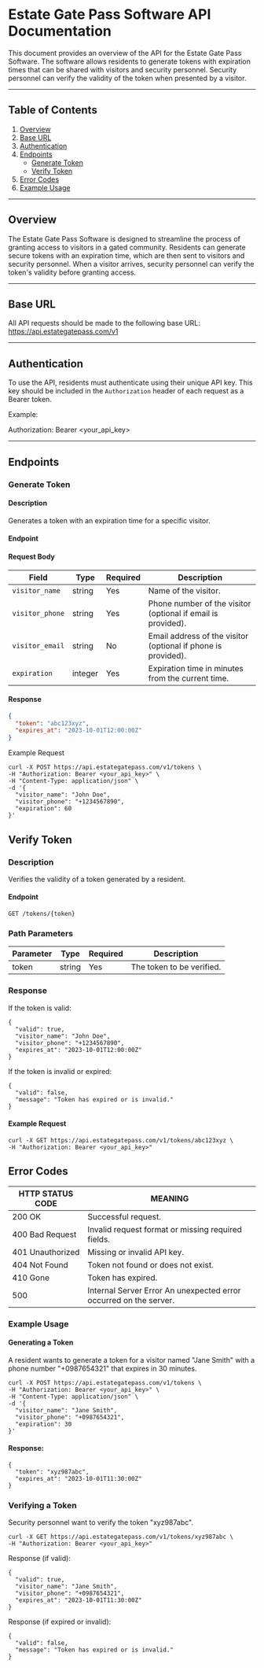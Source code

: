 # Estate Gate Pass Software API Documentation

This document provides an overview of the API for the Estate Gate Pass Software. The software allows residents to generate tokens with expiration times that can be shared with visitors and security personnel. Security personnel can verify the validity of the token when presented by a visitor.

---

## Table of Contents
1. [Overview](#overview)
2. [Base URL](#base-url)
3. [Authentication](#authentication)
4. [Endpoints](#endpoints)
    - [Generate Token](#generate-token)
    - [Verify Token](#verify-token)
5. [Error Codes](#error-codes)
6. [Example Usage](#example-usage)

---

## Overview

The Estate Gate Pass Software is designed to streamline the process of granting access to visitors in a gated community. Residents can generate secure tokens with an expiration time, which are then sent to visitors and security personnel. When a visitor arrives, security personnel can verify the token's validity before granting access.

---

## Base URL

All API requests should be made to the following base URL:
https://api.estategatepass.com/v1

---

## Authentication

To use the API, residents must authenticate using their unique API key. This key should be included in the `Authorization` header of each request as a Bearer token.

Example:

Authorization: Bearer <your_api_key>

---

## Endpoints

### Generate Token

#### Description
Generates a token with an expiration time for a specific visitor.

#### Endpoint


#### Request Body
| Field           | Type    | Required | Description                                                                  |
|-----------------|---------|----------|------------------------------------------------------------------------------|
| `visitor_name`  | string  | Yes      | Name of the visitor.                                                         |
| `visitor_phone` | string  | Yes      | Phone number of the visitor (optional if email is provided).                 |
| `visitor_email` | string  | No       | Email address of the visitor (optional if phone is provided).                |
| `expiration`    | integer | Yes      | Expiration time in minutes from the current time.                            |

#### Response
```json
{
  "token": "abc123xyz",
  "expires_at": "2023-10-01T12:00:00Z"
}
```

Example Request

```
curl -X POST https://api.estategatepass.com/v1/tokens \
-H "Authorization: Bearer <your_api_key>" \
-H "Content-Type: application/json" \
-d '{
  "visitor_name": "John Doe",
  "visitor_phone": "+1234567890",
  "expiration": 60
}'
```


## Verify Token 
### Description
Verifies the validity of a token generated by a resident.

#### Endpoint
`GET /tokens/{token}`

### Path Parameters

| Parameter | Type | Required | Description               |
|-----------|------|----------|---------------------------|
| token     |string| Yes      | The token to be verified. |

### Response
If the token is valid:
```
{
  "valid": true,
  "visitor_name": "John Doe",
  "visitor_phone": "+1234567890",
  "expires_at": "2023-10-01T12:00:00Z"
}
```

If the token is invalid or expired:
```
{
  "valid": false,
  "message": "Token has expired or is invalid."
}
```

#### Example Request
```aiignore
curl -X GET https://api.estategatepass.com/v1/tokens/abc123xyz \
-H "Authorization: Bearer <your_api_key>"
```

## Error Codes

| HTTP STATUS CODE   | MEANING                                                            |
|--------------------|--------------------------------------------------------------------|
| 200 OK             | Successful request.                                                |
| 400 Bad Request    | Invalid request format or missing required fields.                 |
| 401 Unauthorized   | Missing or invalid API key.                                        |
| 404 Not Found      | Token not found or does not exist.                                 |
| 410 Gone           | Token has expired.                                                 |
| 500                | Internal Server Error An unexpected error occurred on the server.  |

### Example Usage
#### Generating a Token
A resident wants to generate a token for a visitor named "Jane Smith" with a phone number "+0987654321" that expires in 30 minutes.
```
curl -X POST https://api.estategatepass.com/v1/tokens \
-H "Authorization: Bearer <your_api_key>" \
-H "Content-Type: application/json" \
-d '{
  "visitor_name": "Jane Smith",
  "visitor_phone": "+0987654321",
  "expiration": 30
}'
```

#### Response:
```
{
  "token": "xyz987abc",
  "expires_at": "2023-10-01T11:30:00Z"
}
```

### Verifying a Token
Security personnel want to verify the token "xyz987abc".
```aiignore
curl -X GET https://api.estategatepass.com/v1/tokens/xyz987abc \
-H "Authorization: Bearer <your_api_key>"
```

Response (if valid):
```aiignore
{
  "valid": true,
  "visitor_name": "Jane Smith",
  "visitor_phone": "+0987654321",
  "expires_at": "2023-10-01T11:30:00Z"
}
```

Response (if expired or invalid):
```aiignore
{
  "valid": false,
  "message": "Token has expired or is invalid."
}
```
